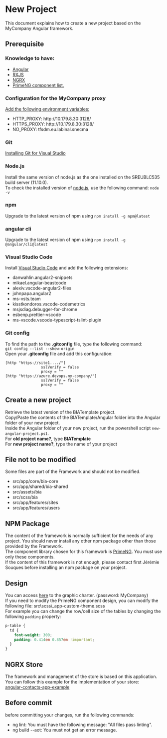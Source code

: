 # New Project
This document explains how to create a new project based on the MyCompany Angular framework.<br/>

## Prerequisite

### Knowledge to have:
<ul>
<li><a href="https://angular.io/">Angular</a></li>
<li><a href="https://www.learnrxjs.io/">RXJS</a></li>
<li><a href="https://ngrx.io/">NGRX</a></li>
<li><a href="https://www.primefaces.org/primeng/">PrimeNG component list.</a></li>
</ul>

### Configuration for the MyCompany proxy
<a href="https://www.architectryan.com/2018/08/31/how-to-change-environment-variables-on-windows-10/">Add the following environment variables:</a><br/>
<ul>
<li>HTTP_PROXY: http://10.179.8.30:3128/</li>
<li>HTTPS_PROXY: http://10.179.8.30:3128/</li>
<li>NO_PROXY: tfsdm.eu.labinal.snecma</li>
</ul>

### Git
<a href="https://subscription.packtpub.com/book/programming/9781789530094/9/ch09lvl1sec71/installing-git-for-visual-studio-2019">
Installing Git for Visual Studio
</a>

### Node.js
Install the same version of node.js as the one installed on the SREUBLC535 build server (11.10.0).<br/>
To check the installed version of <a href="https://nodejs.org/en/download/releases/">node.js</a>, use the following command: `node -v`<br/>
### npm
Upgrade to the latest version of npm using `npm install -g npm@latest`<br/>

### angular cli
Upgrade to the latest version of npm using `npm install -g @angular/cli@latest`<br/>

### Visual Studio Code
Install <a href="https://code.visualstudio.com/Download">Visual Studio Code</a> and add the following extensions:
<ul>
<li>danwahlin.angular2-snippets</li>
<li>mikael.angular-beastcode</li>
<li>alexiv.vscode-angular2-files</li>
<li>johnpapa.angular2</li>
<li>ms-vsts.team</li>
<li>kisstkondoros.vscode-codemetrics</li>
<li>msjsdiag.debugger-for-chrome</li>
<li>esbenp.prettier-vscode</li>
<li>ms-vscode.vscode-typescript-tslint-plugin</li>
</ul>

### Git config
To find the path to the <b>.gitconfig</b> file, type the following command:</br>
`git config --list --show-origin`</br>
Open your <b>.gitconfig</b> file and add this configuration:
```
[http "https://site1..../"]
                sslVerify = false
                proxy = ""
[http "https://azure.devops.my-company/"]
                sslVerify = false
                proxy = ""
```


## Create a new project
Retrieve the latest version of the BIATemplate project.<br/>
Copy/Paste the contents of the BIATemplate\Angular folder into the Angular folder of your new project.<br/>
Inside the Angular folder of your new project, run the powershell script `new-angular-project.ps1`.<br/>
For <b>old project name?</b>, type <b>BIATemplate</b><br/>
For <b>new project name?</b>, type the name of your project

## File not to be modified
Some files are part of the Framework and should not be modified.
<ul>
<li>src/app/core/bia-core</li>
<li>src/app/shared/bia-shared</li>
<li>src/assets/bia</li>
<li>src/scss/bia</li>
<li>src/app/features/sites</li>
<li>src/app/features/users</li>
</ul>

## NPM Package
The content of the framework is normally sufficient for the needs of any project. You should never install any other npm package other than those provided by the Framework.<br/>
The component library chosen for this framework is <a href="https://www.primefaces.org/primeng/">PrimeNG</a>. You must use only these components.<br/>
If the content of this framework is not enough, please contact first Jérémie Souques before installing an npm package on your project.

## Design
You can access <a href="https://cgifrance.invisionapp.com/share/6CMNQJLWVQX#/screens/315722051">here</a> to the graphic charter. (password: MyCompany)<br />
If you need to modify the PrimeNG component design, you can modify the following file: src\scss\\_app-custom-theme.scss<br/>
For example you can change the row/cell size of the tables by changing the following `padding` property:
``` scss
p-table {
  td {
    font-weight: 300;
    padding: 0.414em 0.857em !important;
  }
}
```
## NGRX Store
The framework and management of the store is based on this application. You can follow this example for the implementation of your store:<br/>
<a href="https://github.com/avatsaev/angular-contacts-app-example">angular-contacts-app-example</a>

## Before commit
before committing your changes, run the following commands:
<ul>
<li>ng lint: You must have the following message: "All files pass linting".</li>
<li>ng build --aot: You must not get an error message.</li>
</ul>
